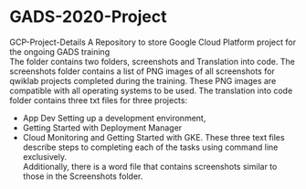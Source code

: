 # GADS-2020-Project
GCP-Project-Details  A Repository to store Google Cloud Platform project for the ongoing GADS training  
The folder contains two folders, screenshots and Translation into code. 
The screenshots folder contains a list of PNG images of all screenshots for qwiklab projects completed during the training. 
These PNG images are compatible with all operating systems to be used. 
The translation into code folder contains three txt files for three projects: 
 - App Dev Setting up a development environment, 
 - Getting Started with Deployment Manager 
 - Cloud Monitoring and Getting Started with GKE. 
These three text files describe steps to completing each of the tasks using command line exclusively.  
Additionally, there is a word file that contains screenshots similar to those in the Screenshots folder. 
